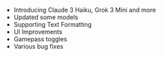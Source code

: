 - Introducing Claude 3 Haiku, Grok 3 Mini and more
- Updated some models
- Supporting Text Formatting
- UI Improvements
- Gamepass toggles
- Various bug fixes
